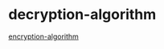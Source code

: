 # decryption-algorithm
[encryption-algorithm](https://github.com/Dreadtristan/encryption-algorithm)

